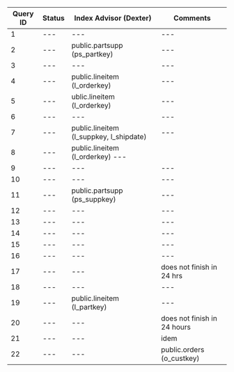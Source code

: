| Query ID | Status | Index Advisor (Dexter) | Comments |
| --- | --- | --- | --- |
| 1 | --- | --- | --- |
| 2 | --- | public.partsupp (ps_partkey) | --- |
| 3 | --- | --- | --- |
| 4 | --- | public.lineitem (l_orderkey) | --- |
| 5 | --- | ublic.lineitem (l_orderkey) | --- |
| 6 | --- | --- | --- |
| 7 | --- |public.lineitem (l_suppkey, l_shipdate) | --- |
| 8 | --- |  public.lineitem (l_orderkey) --- |
| 9 | --- | --- | --- |
| 10 | --- | --- | --- |
| 11 | --- | public.partsupp (ps_suppkey) | --- |
| 12 | --- | --- | --- |
| 13 | --- | --- | --- |
| 14 | --- | --- | --- |
| 15 | --- | --- | --- |
| 16 | --- | --- | --- |
| 17 | --- | --- | does not finish in 24 hrs |
| 18 | --- | --- | --- |
| 19 | --- |  public.lineitem (l_partkey) | --- |
| 20 | --- | --- | does not finish in 24 hours|
| 21 | --- | --- | idem |
| 22 | --- | --- | public.orders (o_custkey) |
